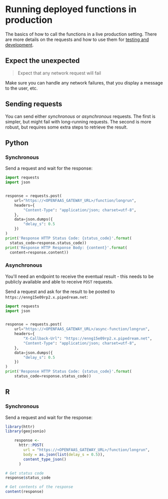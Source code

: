 # Running deployed functions in production

The basics of how to call the functions in a live production setting. There are more details on the requests and how to use them for [testing and development](../testing-and-debugging-functions/running-deployed-functions-for-development-and-testing.md).

## Expect the unexpected

> Expect that any network request will fail

Make sure you can handle any network failures, that you display a message to the user, etc.

## Sending requests

You can send either _synchronous_ or _asynchronous_ requests. The first is simpler, but might fail with long-running requests. The second is more robust, but requires some extra steps to retrieve the result.

## Python

### Synchronous

Send a request and wait for the response:

```python
import requests
import json


response = requests.post(
    url="https://<OPENFAAS_GATEWAY_URL>/function/longrun",
    headers={
        "Content-Type": "application/json; charset=utf-8",
    },
    data=json.dumps({
        "delay_s": 0.5
    })
)
print('Response HTTP Status Code: {status_code}'.format(
  status_code=response.status_code))
print('Response HTTP Response Body: {content}'.format(
  content=response.content))
```

### Asynchronous

You'll need an endpoint to receive the eventual result - this needs to be publicly available and able to receive `POST` requests.

Send a request and ask for the result to be posted to `https://enng15e09rp2.x.pipedream.net`:

```python
import requests
import json


response = requests.post(
    url="https://<OPENFAAS_GATEWAY_URL>/async-function/longrun",
    headers={
        "X-Callback-Url": "https://enng15e09rp2.x.pipedream.net",
        "Content-Type": "application/json; charset=utf-8",
    },
    data=json.dumps({
        "delay_s": 0.5
    })
)
print('Response HTTP Status Code: {status_code}'.format(
    status_code=response.status_code))
```

## R

### Synchronous

Send a request and wait for the response:

```r
library(httr)
library(geojsonio)

    response <-
      httr::POST(
        url = "https://<OPENFAAS_GATEWAY_URL>/function/longrun",
        body = as.json(list(delay_s = 0.5)),
        content_type_json()
      )

# Get status code      
response$status_code

# Get contents of the response
content(response)
```

